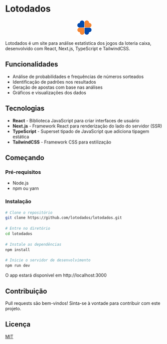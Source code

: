 # Lotodados

<p align="center">
  <img alt="Lotodados" src="./public/caixa.png" width="48">
</p>

Lotodados é um site para análise estatística dos jogos da loteria caixa, desenvolvido com React, Next.js, TypeScript e TailwindCSS.

## Funcionalidades

- Análise de probabilidades e frequências de números sorteados
- Identificação de padrões nos resultados
- Geração de apostas com base nas análises
- Gráficos e visualizações dos dados

## Tecnologias

- **React** - Biblioteca JavaScript para criar interfaces de usuário
- **Next.js** - Framework React para renderização do lado do servidor (SSR)
- **TypeScript** - Superset tipado de JavaScript que adiciona tipagem estática
- **TailwindCSS** - Framework CSS para estilização

## Começando

### Pré-requisitos

- Node.js
- npm ou yarn

### Instalação

```bash
# Clone o repositório
git clone https://github.com/lotodados/lotodados.git

# Entre no diretório
cd lotodados

# Instale as dependências
npm install

# Inicie o servidor de desenvolvimento
npm run dev
```

O app estará disponível em http://localhost:3000

## Contribuição

Pull requests são bem-vindos! Sinta-se à vontade para contribuir com este projeto.

## Licença

[MIT](https://choosealicense.com/licenses/mit/)
